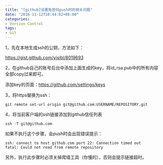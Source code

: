 ```yaml
---
title: "[github]设置免密码push时的相关问题"
date: "2016-11-12T18:44:02+08:00"
categories:
- Version Control
tags:
- Git
---
```



1，先在本地生成ssh的公钥，方法如下：

https://gist.github.com/yisibl/8019693

2，在github自己的账号后台中添加上面生成的key，将id_rsa.pub中的所有内容全部copy过来即可。

添加key的页面：https://github.com/settings/keys

3，将https替换为ssh：

    git remote set-url origin git@github.com:USERNAME/REPOSITORY.git 

4，将当前客户端的ssh链接添加到github信任列表

    ssh -T git@github.com

如果不执行这个步骤，会push时会出现错误提示：

    ssh: connect to host github.com port 22: Connection timed out
    fatal: Could not read from remote repository

另外，执行此步骤时必须关掉爬墙工具（你懂的），否则会提示链接超时。